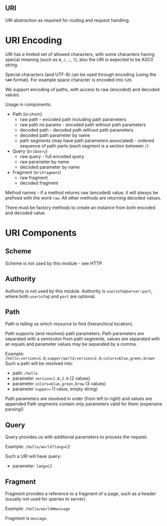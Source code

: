 URI
----
URI abstraction as required for routing and request handling.

# URI Encoding
URI has a limited set of allowed characters, with some characters having special meaning
(such as `#`, `/`, `;`, `?`), also the URI is expected to be ASCII string.

Special characters (and UTF-8) can be used through encoding (using the `%##` format).
For example space character is encoded into `%20`.

We support encoding of paths, with access to raw (encoded) and decoded values.

Usage in components:
- Path (`UriPath`)
  - raw path - encoded path including path parameters
  - raw path no params - encoded path without path parameters
  - decoded path - decoded path without path parameters
  - decoded path parameter by name
  - path segments (may have path parameters associated) - ordered sequence
      of path parts (each segment is a section between `/`)
- Query (`UriQuery`)
  - raw query - full encoded query
  - raw parameter by name
  - decoded parameter by name
- Fragment (`UriFragment`)
  - raw fragment
  - decoded fragment

Method names - if a method returns raw (encoded) value,
it will always be prefixed with the word `raw`. All other 
methods are returning decoded values. 

There must be factory methods to create an instance from both encoded and decoded value.

# URI Components
## Scheme
Scheme is not used by this module - see HTTP.

## Authority
Authority is not used by this module.
Authority is `userinfo@server:port`, where both `userinfo@` and `port` are optional.

## Path
Path is telling us which resource to find (hierarchical location).

Path supports (and resolves) path parameters.
Path parameters are separated with a semicolon from path segments, values are separated
with an equals and parameter values may be separated by a comma.

Example: `/hello;version=1.0;supper/world;version=2.0;colors=blue,green,brown`
Such a path will be resolved into:
- path: `/hello`
- parameter `version=1.0,2.0` (2 values)
- parameter `colors=blue,green,brow` (3 values)
- parameter `supper=` (1 value, empty string)

Path parameters are resolved in order (from left to right) and values are appended
Path segments contain only parameters valid for them (expensive parsing!)

## Query
Query provides us with additional parameters to process the request.

Example: `/hello/world?lang=CZ`

Such a URI will have query:
- parameter: `lang=CZ`

## Fragment
Fragment provides a reference to a fragment of a page, such as a header (usually not used for queries to server).

Example: `/hello/world#message`

Fragment is `message`.